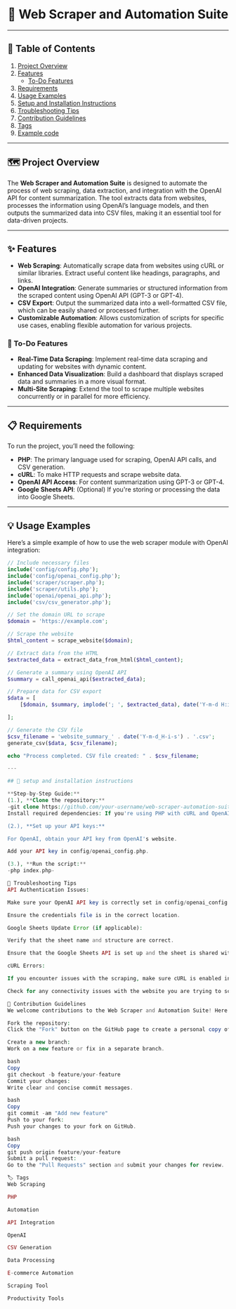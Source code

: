 <h1 align="center">🎯 Web Scraper and Automation Suite</h1>


---

## 📑 Table of Contents

1. [Project Overview](#project-overview)
2. [Features](#features)
   - [To-Do Features](#to-do-features)
3. [Requirements](#requirements)
4. [Usage Examples](#usage-examples)
5. [Setup and Installation Instructions](#setup-and-installation-instructions)
6. [Troubleshooting Tips](#troubleshooting-tips)
7. [Contribution Guidelines](#contribution-guidelines)
8. [Tags](#tags)
9. [Example code](#example-code)
    
    

---

## 🗺️ Project Overview

The **Web Scraper and Automation Suite** is designed to automate the process of web scraping, data extraction, and integration with the OpenAI API for content summarization. The tool extracts data from websites, processes the information using OpenAI’s language models, and then outputs the summarized data into CSV files, making it an essential tool for data-driven projects.

---

## ✨ Features

- **Web Scraping**: Automatically scrape data from websites using cURL or similar libraries. Extract useful content like headings, paragraphs, and links.
- **OpenAI Integration**: Generate summaries or structured information from the scraped content using OpenAI API (GPT-3 or GPT-4).
- **CSV Export**: Output the summarized data into a well-formatted CSV file, which can be easily shared or processed further.
- **Customizable Automation**: Allows customization of scripts for specific use cases, enabling flexible automation for various projects.

### 📌 To-Do Features

- **Real-Time Data Scraping**: Implement real-time data scraping and updating for websites with dynamic content.
- **Enhanced Data Visualization**: Build a dashboard that displays scraped data and summaries in a more visual format.
- **Multi-Site Scraping**: Extend the tool to scrape multiple websites concurrently or in parallel for more efficiency.

---

## 📋 Requirements

To run the project, you’ll need the following:

- **PHP**: The primary language used for scraping, OpenAI API calls, and CSV generation.
- **cURL**: To make HTTP requests and scrape website data.
- **OpenAI API Access**: For content summarization using GPT-3 or GPT-4.
- **Google Sheets API**: (Optional) If you're storing or processing the data into Google Sheets.

---

## 💡 Usage Examples

Here’s a simple example of how to use the web scraper module with OpenAI integration:

```php
// Include necessary files
include('config/config.php');
include('config/openai_config.php');
include('scraper/scraper.php');
include('scraper/utils.php');
include('openai/openai_api.php');
include('csv/csv_generator.php');

// Set the domain URL to scrape
$domain = 'https://example.com';

// Scrape the website
$html_content = scrape_website($domain);

// Extract data from the HTML
$extracted_data = extract_data_from_html($html_content);

// Generate a summary using OpenAI API
$summary = call_openai_api($extracted_data);

// Prepare data for CSV export
$data = [
    [$domain, $summary, implode('; ', $extracted_data), date('Y-m-d H:i:s')]

];

// Generate the CSV file
$csv_filename = 'website_summary_' . date('Y-m-d_H-i-s') . '.csv';
generate_csv($data, $csv_filename);

echo "Process completed. CSV file created: " . $csv_filename;

---

## 🚀 setup and installation instructions

**Step-by-Step Guide:**
(1.), **Clone the repository:**
-git clone https://github.com/your-username/web-scraper-automation-suite-
Install required dependencies: If you're using PHP with cURL and OpenAI API integration, make sure all necessary PHP extensions are installed. You might also need composer for dependency management.

(2.), **Set up your API keys:**

For OpenAI, obtain your API key from OpenAI's website.

Add your API key in config/openai_config.php.

(3.), **Run the script:**
-php index.php-

🔧 Troubleshooting Tips
API Authentication Issues:

Make sure your OpenAI API key is correctly set in config/openai_config.php.

Ensure the credentials file is in the correct location.

Google Sheets Update Error (if applicable):

Verify that the sheet name and structure are correct.

Ensure that the Google Sheets API is set up and the sheet is shared with your API credentials.

cURL Errors:

If you encounter issues with the scraping, make sure cURL is enabled in your PHP setup.

Check for any connectivity issues with the website you are trying to scrape.

🤝 Contribution Guidelines
We welcome contributions to the Web Scraper and Automation Suite! Here’s how you can contribute:

Fork the repository:
Click the "Fork" button on the GitHub page to create a personal copy of the project.

Create a new branch:
Work on a new feature or fix in a separate branch.

bash
Copy
git checkout -b feature/your-feature
Commit your changes:
Write clear and concise commit messages.

bash
Copy
git commit -am "Add new feature"
Push to your fork:
Push your changes to your fork on GitHub.

bash
Copy
git push origin feature/your-feature
Submit a pull request:
Go to the "Pull Requests" section and submit your changes for review.

🏷️ Tags
Web Scraping

PHP

Automation

API Integration

OpenAI

CSV Generation

Data Processing

E-commerce Automation

Scraping Tool

Productivity Tools

